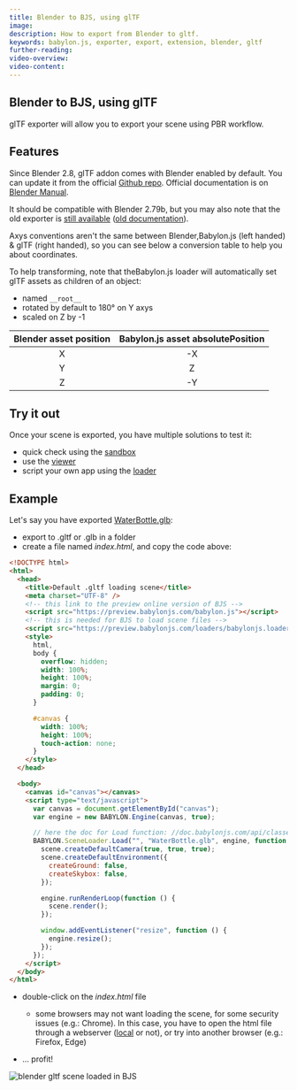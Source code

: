 ```yaml
---
title: Blender to BJS, using glTF
image:
description: How to export from Blender to gltf.
keywords: babylon.js, exporter, export, extension, blender, gltf
further-reading:
video-overview:
video-content:
---
```


## Blender to BJS, using glTF

glTF exporter will allow you to export your scene using PBR workflow.

## Features

Since Blender 2.8, glTF addon comes with Blender enabled by default. You can update it from the official [Github repo](https://github.com/KhronosGroup/glTF-Blender-IO). Official documentation is on [Blender Manual](https://docs.blender.org/manual/en/latest/addons/import_export/scene_gltf2.html).

It should be compatible with Blender 2.79b, but you may also note that the old exporter is [still available](https://github.com/KhronosGroup/glTF-Blender-Exporter) ([old documentation](https://github.com/KhronosGroup/glTF-Blender-Exporter/blob/master/docs/user.md)).

Axys conventions aren't the same between Blender,Babylon.js (left handed) & glTF (right handed), so you can see below a conversion table to help you about coordinates.

To help transforming, note that theBabylon.js loader will automatically set glTF assets as children of an object:

- named `__root__`
- rotated by default to 180° on Y axys
- scaled on Z by -1

| Blender asset position |Babylon.js asset absolutePosition |
| :--------------------: | :------------------------------: |
|           X            |                -X                |
|           Y            |                Z                 |
|           Z            |                -Y                |

## Try it out

Once your scene is exported, you have multiple solutions to test it:

- quick check using the [sandbox](https://sandbox.babylonjs.com/)
- use the [viewer](//doc.babylonjs.com/extensions/the_babylon_viewer)
- script your own app using the [loader](/features/featuresDeepDive/importers/loadingFileTypes)

## Example

Let's say you have exported [WaterBottle.glb](https://github.com/KhronosGroup/glTF-Sample-Models/tree/master/2.0/WaterBottle/glTF-Binary):

- export to .gltf or .glb in a folder
- create a file named _index.html_, and copy the code above:

```html
<!DOCTYPE html>
<html>
  <head>
    <title>Default .gltf loading scene</title>
    <meta charset="UTF-8" />
    <!-- this link to the preview online version of BJS -->
    <script src="https://preview.babylonjs.com/babylon.js"></script>
    <!-- this is needed for BJS to load scene files -->
    <script src="https://preview.babylonjs.com/loaders/babylonjs.loaders.js"></script>
    <style>
      html,
      body {
        overflow: hidden;
        width: 100%;
        height: 100%;
        margin: 0;
        padding: 0;
      }

      #canvas {
        width: 100%;
        height: 100%;
        touch-action: none;
      }
    </style>
  </head>

  <body>
    <canvas id="canvas"></canvas>
    <script type="text/javascript">
      var canvas = document.getElementById("canvas");
      var engine = new BABYLON.Engine(canvas, true);

      // here the doc for Load function: //doc.babylonjs.com/api/classes/babylon.sceneloader#load
      BABYLON.SceneLoader.Load("", "WaterBottle.glb", engine, function (scene) {
        scene.createDefaultCamera(true, true, true);
        scene.createDefaultEnvironment({
          createGround: false,
          createSkybox: false,
        });

        engine.runRenderLoop(function () {
          scene.render();
        });

        window.addEventListener("resize", function () {
          engine.resize();
        });
      });
    </script>
  </body>
</html>
```

- double-click on the _index.html_ file

  - some browsers may not want loading the scene, for some security issues (e.g.: Chrome). In this case, you have to open the html file through a webserver ([local](/extensions/Babylon.js+ExternalLibraries/Running_a_local_webserver_for_BabylonJs) or not), or try into another browser (e.g.: Firefox, Edge)

- ... profit!

![blender gltf scene loaded in BJS](/img/exporters/blender/gltf/gltf-loaded.png)
